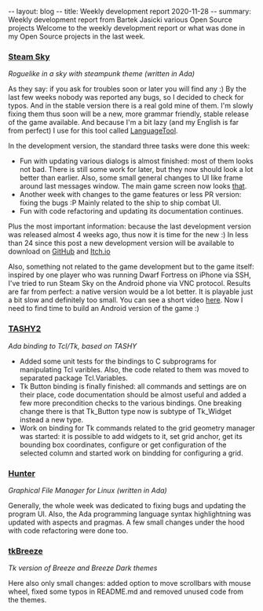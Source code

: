-- layout: blog
-- title: Weekly development report 2020-11-28
-- summary: Weekly development report from Bartek Jasicki various Open Source projects
Welcome to the weekly development report or what was done in my Open Source
projects in the last week.

### [Steam Sky](https://thindil.itch.io/steam-sky)

*Roguelike in a sky with steampunk theme (written in Ada)*

As they say: if you ask for troubles soon or later you will find any :) By the
last few weeks nobody was reported any bugs, so I decided to check for typos.
And in the stable version there is a real gold mine of them. I'm slowly fixing
them thus soon will be a new, more grammar friendly, stable release of the game
available. And because I'm a bit lazy (and my English is far from perfect) I
use for this tool called [LanguageTool](https://languagetool.org/).

In the development version, the standard three tasks were done this week:

* Fun with updating various dialogs is almost finished: most of them looks not
bad. There is still some work for later, but they now should look a lot better
than earlier. Also, some small general changes to UI like frame around last
messages window. The main game screen now looks [that](https://imgur.com/UduMwLm).
* Another week with changes to the game features or less PR version: fixing
the bugs :P Mainly related to the ship to ship combat UI.
* Fun with code refactoring and updating its documentation continues.

Plus the most important information: because the last development version was
released almost 4 weeks ago, thus now it is time for the new :) In less than
24 since this post a new development version will be available to download on
[GitHub](https://github.com/thindil/steamsky/releases) and [Itch.io](https://thindil.itch.io/steam-sky)

Also, something not related to the game development but to the game itself:
inspired by one player who was running Dwarf Fortress on iPhone via SSH, I've
tried to run Steam Sky on the Android phone via VNC protocol. Results are far
from perfect: a native version would be a lot better. It is playable just a
bit slow and definitely too small. You can see a short video [here](https://youtu.be/zNeKVdDtBPQ).
Now I need to find time to build an Android version of the game :)

### [TASHY2](https://github.com/thindil/tashy2)

*Ada binding to Tcl/Tk, based on TASHY*

* Added some unit tests for the bindings to C subprograms for manipulating Tcl
varibles. Also, the code related to them was moved to separated package
Tcl.Variables.
* Tk Button binding is finally finished: all commands and settings are
on their place, code documentation should be almost useful and added a few more
precondition checks to the various bindings. One breaking change there is that
Tk_Button type now is subtype of Tk_Widget instead a new type.
* Work on binding for Tk commands related to the grid geometry manager was
started: it is possible to add widgets to it, set grid anchor, get its bounding
box coordinates, configure or get configuration of the selected column and
started work on bindding for configuring a grid.

### [Hunter](https://github.com/thindil/hunter)

*Graphical File Manager for Linux (written in Ada)*

Generally, the whole week was dedicated to fixing bugs and updating the program
UI. Also, the Ada programming language syntax highlightning was updated with
aspects and pragmas. A few small changes under the hood with code refactoring
were done too.

### [tkBreeze](https://github.com/thindil/tkBreeze)

*Tk version of Breeze and Breeze Dark themes*

Here also only small changes: added option to move scrollbars with mouse wheel,
fixed some typos in README.md and removed unused code from the themes.
